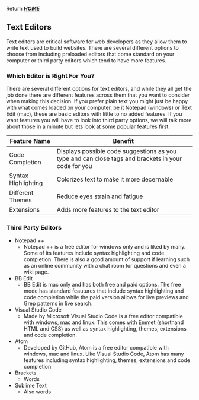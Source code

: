 Return [**_HOME_**](https://DustinHall.github.io/reading-notes)

## Text Editors
Text editors are critical software for web developers as they allow them to write text used to build websites. There are several different options to choose from including preloaded editors that come standard on your computer or third party editors which tend to have more features.

### Which Editor is Right For You?
There are several different options for text editors, and while they all get the job done there are different features across them that you want to consider when making this decision. If you prefer plain text you might just be happy with what comes loaded on your computer, be it Notepad (windows) or Text Edit (mac), these are basic editors with little to no added features. If you want features you will have to look into third party options, we will talk more about those in a minute but lets look at some popular features first.

Feature Name | Benefit
------------ | --------
Code Completion | Displays possible code suggestions as you type and can close tags and brackets in your code for you
Syntax Highlighting | Colorizes text to make it more decernable 
Different Themes | Reduce eyes strain and fatigue
Extensions | Adds more features to the text editor

### Third Party Editors

* Notepad ++ 
  - Notepad ++ is a free editor for windows only and is liked by many. Some of its features include syntax highlighting and code completion. There is also a good amount of support if learning such as an online community with a chat room for questions and even a wiki page. 
* BB Edit
  - BB Edit is mac only and has both free and paid options. The free mode has standard feautures that include syntax highlighting and code completion while the paid version allows for live previews and Grep patterns in live search. 
* Visual Studio Code
  - Made by Microsoft Visual Studio Code is a free editor compatible with windows, mac and linux. This comes with Emmet (shorthand HTML and CSS) as well as syntax highlighting, themes, extensions and code completion. 
* Atom
  - Developed by GitHub, Atom is a free editor compatible with windows, mac and linux. Like Visual Studio Code, Atom has many features including syntax highlighting, themes, extensions and code completion.   
* Brackets 
  - Words 
* Sublime Text 
  - Also words 


